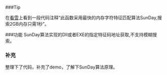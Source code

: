 

###Tip

在[看雪](https://bbs.pediy.com/thread-192985.htm)上看到一段代码注释“此函数采用最快的内存字符特征匹配算法SunDay,搜索2GB内存只需1秒”。

###功能
SunDay算法实现的Dll或者EXE的指定特征码地址获取,不支持模糊搜索。

### 补充
整理下了代码，补充了demo，了解下SunDay算法原理。


